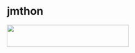 # jmthon

<p align="left"><a href="https://heroku.com/deploy?template=https://github.com/jmthonubroz"> <img src="https://img.shields.io/badge/Deploy%20To%20Heroku-purple?style=for-the-badge&logeroku" width="320" height="58.45"/></a></p>
